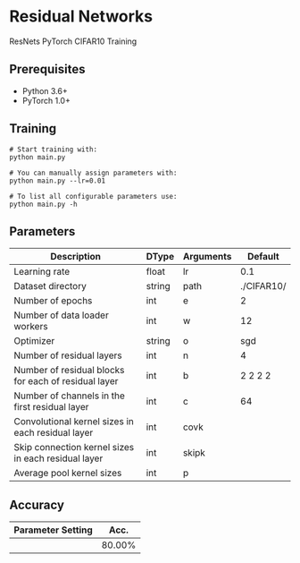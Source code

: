 # Residual Networks
ResNets PyTorch CIFAR10 Training

## Prerequisites
- Python 3.6+
- PyTorch 1.0+

## Training
```
# Start training with: 
python main.py

# You can manually assign parameters with: 
python main.py --lr=0.01

# To list all configurable parameters use: 
python main.py -h
```
## Parameters
| Description | DType       | Arguments  | Default | 
| ----------- | ----------- | ---------- | ------- | 
| Learning rate                               | float  | lr         | 0.1 | 
| Dataset directory                           | string | path       | ./CIFAR10/  | 
| Number of epochs                            | int    | e          | 2   | 
| Number of data loader workers               | int    | w          | 12   | 
| Optimizer                                   | string | o          | sgd | 
| Number of residual layers                   | int    | n          | 4   | 
| Number of residual blocks for each of residual layer | int    | b           | 2 2 2 2 | 
| Number of channels in the first residual layer       | int    | c           | 64      | 
| Convolutional kernel sizes in each residual layer    | int    | covk        |         | 
| Skip connection kernel sizes in each residual layer  | int    | skipk       |         | 
| Average pool kernel sizes                            | int    | p           |         | 

## Accuracy
| Parameter Setting | Acc.        |
| ----------------- | ----------- |
|   <test>          |  80.00%     |
